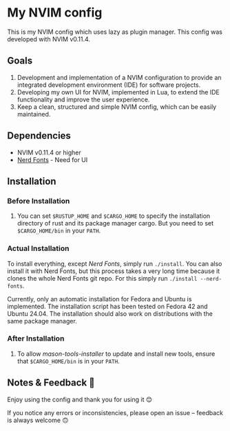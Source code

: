 # My NVIM config

This is my NVIM config which uses lazy as plugin manager. This config was
developed with NVIM v0.11.4.

## Goals

1. Development and implementation of a NVIM configuration to provide an
   integrated development environment (IDE) for software projects.
2. Developing my own UI for NVIM, implemented in Lua, to extend the
   IDE functionality and improve the user experience.
3. Keep a clean, structured and simple NVIM config, which can be easily
   maintained.

## Dependencies

- NVIM v0.11.4 or higher
- [Nerd Fonts](https://github.com/ryanoasis/nerd-fonts) - Need for UI

## Installation

### Before Installation

1. You can set `$RUSTUP_HOME` and `$CARGO_HOME` to specify the installation
   directory of rust and its package manager cargo. But you need to set
   `$CARGO_HOME/bin` in your `PATH`.

### Actual Installation

To install everything, except *Nerd Fonts*, simply run `./install`. You can
also install it with Nerd Fonts, but this process takes a very long time
because it clones the whole Nerd Fonts git repo. For this simply run
`./install --nerd-fonts`.

Currently, only an automatic installation for Fedora and Ubuntu is implemented.
The installation script has been tested on Fedora 42 and Ubuntu 24.04. The
installation should also work on distributions with the same package manager.

### After Installation

1. To allow *mason-tools-installer* to update and install new tools, ensure that
   `$CARGO_HOME/bin` is in your `PATH`.

## Notes & Feedback 🎉

Enjoy using the config and thank you for using it 😊

If you notice any errors or inconsistencies, please open an issue – feedback
is always welcome 🙃
